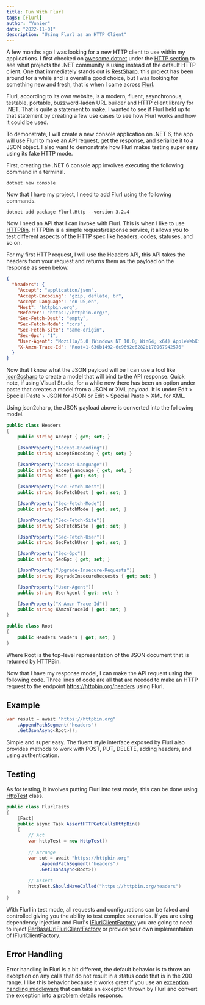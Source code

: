 ```yaml
---
title: Fun With Flurl
tags: [Flurl]
author: "Yunier"
date: "2022-11-01"
description: "Using Flurl as an HTTP Client"
---
```


A few months ago I was looking for a new HTTP client to use within my applications. I first checked on [awesome dotnet](https://github.com/quozd/awesome-dotnet) under the [HTTP section](https://github.com/quozd/awesome-dotnet#http) to see what projects the .NET community is using instead of the default HTTP client. One that immediately stands out is [RestSharp](https://github.com/restsharp/RestSharp), this project has been around for a while and is overall a good choice, but I was looking for something new and fresh, that is when I came across [Flurl](https://flurl.dev/).

Flurl, according to its own website, is a modern, fluent, asynchronous, testable, portable, buzzword-laden URL builder and HTTP client library for .NET. That is quite a statement to make, I wanted to see if Flurl held up to that statement by creating a few use cases to see how Flurl works and how it could be used.

To demonstrate, I will create a new console application on .NET 6, the app will use Flurl to make an API request, get the response, and serialize it to a JSON object. I also want to demonstrate how Flurl makes testing super easy using its fake HTTP mode.

First, creating the .NET 6 console app involves executing the following command in a terminal.

```shell
dotnet new console
```

Now that I have my project, I need to add Flurl using the following commands.

```shell
dotnet add package Flurl.Http --version 3.2.4
```

Now I need an API that I can invoke with Flurl. This is when I like to use [HTTPBin](https://httpbin.org/). HTTPBin is a simple request/response service, it allows you to test different aspects of the HTTP spec like headers, codes, statuses, and so on.

For my first HTTP request, I will use the Headers API, this API takes the headers from your request and returns them as the payload on the response as seen below.

```json
{
  "headers": {
    "Accept": "application/json",
    "Accept-Encoding": "gzip, deflate, br",
    "Accept-Language": "en-US,en",
    "Host": "httpbin.org",
    "Referer": "https://httpbin.org/",
    "Sec-Fetch-Dest": "empty",
    "Sec-Fetch-Mode": "cors",
    "Sec-Fetch-Site": "same-origin",
    "Sec-Gpc": "1",
    "User-Agent": "Mozilla/5.0 (Windows NT 10.0; Win64; x64) AppleWebKit/537.36 (KHTML, like Gecko) Chrome/107.0.0.0 Safari/537.36",
    "X-Amzn-Trace-Id": "Root=1-636b1492-6c9692c6282b170967942576"
  }
}
```

Now that I know what the JSON payload will be I can use a tool like [json2csharp](https://json2csharp.com/) to create a model that will bind to the API response. Quick note, if using Visual Studio, for a while now there has been an option under paste that creates a model from a JSON or XML payload. It is under Edit > Special Paste > JSON for JSON or Edit > Special Paste > XML for XML.

Using json2charp, the JSON payload above is converted into the following model.

```c#
public class Headers
{
    public string Accept { get; set; }

    [JsonProperty("Accept-Encoding")]
    public string AcceptEncoding { get; set; }

    [JsonProperty("Accept-Language")]
    public string AcceptLanguage { get; set; }
    public string Host { get; set; }

    [JsonProperty("Sec-Fetch-Dest")]
    public string SecFetchDest { get; set; }

    [JsonProperty("Sec-Fetch-Mode")]
    public string SecFetchMode { get; set; }

    [JsonProperty("Sec-Fetch-Site")]
    public string SecFetchSite { get; set; }

    [JsonProperty("Sec-Fetch-User")]
    public string SecFetchUser { get; set; }

    [JsonProperty("Sec-Gpc")]
    public string SecGpc { get; set; }

    [JsonProperty("Upgrade-Insecure-Requests")]
    public string UpgradeInsecureRequests { get; set; }

    [JsonProperty("User-Agent")]
    public string UserAgent { get; set; }

    [JsonProperty("X-Amzn-Trace-Id")]
    public string XAmznTraceId { get; set; }
}

public class Root
{
    public Headers headers { get; set; }
}
```

Where Root is the top-level representation of the JSON document that is returned by HTTPBin.

Now that I have my response model, I can make the API request using the following code. Three lines of code are all that are needed to make an HTTP request to the endpoint https://httpbin.org/headers using Flurl.

## Example

```csharp
var result = await "https://httpbin.org"
    .AppendPathSegment("headers")
    .GetJsonAsync<Root>();
```

Simple and super easy. The fluent style interface exposed by Flurl also provides methods to work with POST, PUT, DELETE, adding headers, and using authentication.

## Testing

As for testing, it involves putting Flurl into test mode, this can be done using [HttpTest](https://github.com/tmenier/Flurl/blob/dev/src/Flurl.Http/Testing/HttpTest.cs) class.

```c#
public class FlurlTests
{
    [Fact]
    public async Task AssertHTTPGetCallsHttpBin()
    {
        // Act
        var httpTest = new HttpTest()
        
        // Arrange
        var sut = await "https://httpbin.org"
            .AppendPathSegment("headers")
            .GetJsonAsync<Root>()
        
        // Assert
        httpTest.ShouldHaveCalled("https://httpbin.org/headers")
    }
}
```

With Flurl in test mode, all requests and configurations can be faked and controlled giving you the ability to test complex scenarios. If you are using dependency injection and Flurl's [IFlurlClientFactory](https://github.com/tmenier/Flurl/blob/dev/src/Flurl.Http/Configuration/IFlurlClientFactory.cs) you are going to need to inject [PerBaseUrlFlurlClientFactory](https://github.com/tmenier/Flurl/blob/dev/src/Flurl.Http/Configuration/PerBaseUrlFlurlClientFactory.cs) or provide your own implementation of IFlurlClientFactory.

## Error Handling

Error handling in Flurl is a bit different, the default behavior is to throw an exception on any calls that do not result in a status code that is in the 200 range. I like this behavior because it works great if you use an [exception handling middleware](/post/2020/json-api-exception-handling-middleware/) that can take an exception thrown by Flurl and convert the exception into a [problem details](/post/2021/problem-details-for-HTTP-APIs/) response.